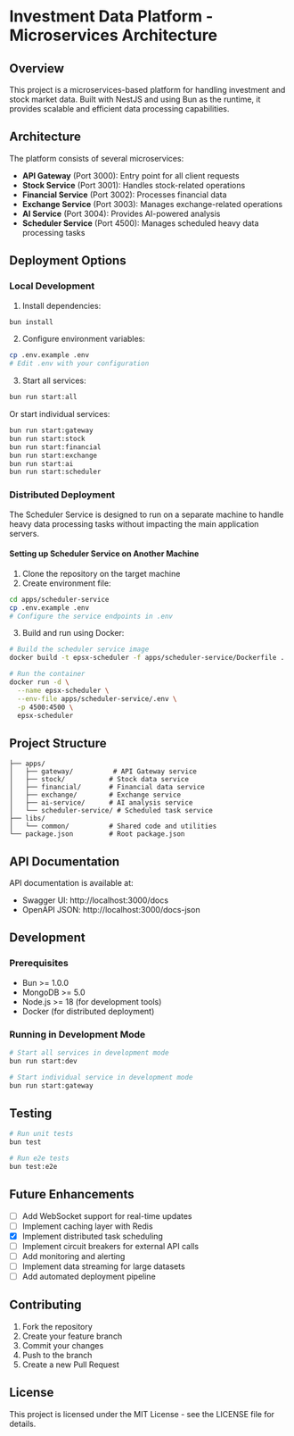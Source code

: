 # Investment Data Platform - Microservices Architecture

## Overview

This project is a microservices-based platform for handling investment and stock market data. Built with NestJS and using Bun as the runtime, it provides scalable and efficient data processing capabilities.

## Architecture

The platform consists of several microservices:

- **API Gateway** (Port 3000): Entry point for all client requests
- **Stock Service** (Port 3001): Handles stock-related operations
- **Financial Service** (Port 3002): Processes financial data
- **Exchange Service** (Port 3003): Manages exchange-related operations
- **AI Service** (Port 3004): Provides AI-powered analysis
- **Scheduler Service** (Port 4500): Manages scheduled heavy data processing tasks

## Deployment Options

### Local Development

1. Install dependencies:

```bash
bun install
```

2. Configure environment variables:

```bash
cp .env.example .env
# Edit .env with your configuration
```

3. Start all services:

```bash
bun run start:all
```

Or start individual services:

```bash
bun run start:gateway
bun run start:stock
bun run start:financial
bun run start:exchange
bun run start:ai
bun run start:scheduler
```

### Distributed Deployment

The Scheduler Service is designed to run on a separate machine to handle heavy data processing tasks without impacting the main application servers.

#### Setting up Scheduler Service on Another Machine

1. Clone the repository on the target machine
2. Create environment file:
```bash
cd apps/scheduler-service
cp .env.example .env
# Configure the service endpoints in .env
```

3. Build and run using Docker:
```bash
# Build the scheduler service image
docker build -t epsx-scheduler -f apps/scheduler-service/Dockerfile .

# Run the container
docker run -d \
  --name epsx-scheduler \
  --env-file apps/scheduler-service/.env \
  -p 4500:4500 \
  epsx-scheduler
```

## Project Structure

```
├── apps/
│   ├── gateway/          # API Gateway service
│   ├── stock/           # Stock data service
│   ├── financial/       # Financial data service
│   ├── exchange/        # Exchange service
│   ├── ai-service/      # AI analysis service
│   └── scheduler-service/ # Scheduled task service
├── libs/
│   └── common/          # Shared code and utilities
└── package.json         # Root package.json
```

## API Documentation

API documentation is available at:

- Swagger UI: http://localhost:3000/docs
- OpenAPI JSON: http://localhost:3000/docs-json

## Development

### Prerequisites

- Bun >= 1.0.0
- MongoDB >= 5.0
- Node.js >= 18 (for development tools)
- Docker (for distributed deployment)

### Running in Development Mode

```bash
# Start all services in development mode
bun run start:dev

# Start individual service in development mode
bun run start:gateway
```

## Testing

```bash
# Run unit tests
bun test

# Run e2e tests
bun test:e2e
```

## Future Enhancements

- [ ] Add WebSocket support for real-time updates
- [ ] Implement caching layer with Redis
- [x] Implement distributed task scheduling
- [ ] Implement circuit breakers for external API calls
- [ ] Add monitoring and alerting
- [ ] Implement data streaming for large datasets
- [ ] Add automated deployment pipeline

## Contributing

1. Fork the repository
2. Create your feature branch
3. Commit your changes
4. Push to the branch
5. Create a new Pull Request

## License

This project is licensed under the MIT License - see the LICENSE file for details.
